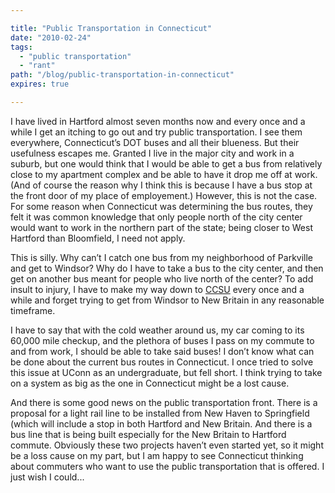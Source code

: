 ```yaml
---

title: "Public Transportation in Connecticut"
date: "2010-02-24"
tags:
  - "public transportation"
  - "rant"
path: "/blog/public-transportation-in-connecticut"
expires: true

---
```


I have lived in Hartford almost seven months now and every once and a while I get an itching to go out and try public transportation. I see them everywhere, Connecticut’s DOT buses and all their blueness. But their usefulness escapes me. Granted I live in the major city and work in a suburb, but one would think that I would be able to get a bus from relatively close to my apartment complex and be able to have it drop me off at work. (And of course the reason why I think this is because I have a bus stop at the front door of my place of employement.) However, this is not the case. For some reason when Connecticut was determining the bus routes, they felt it was common knowledge that only people north of the city center would want to work in the northern part of the state; being closer to West Hartford than Bloomfield, I need not apply.

This is silly. Why can’t I catch one bus from my neighborhood of Parkville and get to Windsor? Why do I have to take a bus to the city center, and then get on another bus meant for people who live north of the center? To add insult to injury, I have to make my way down to [CCSU](http://www.ccsu.edu) every once and a while and forget trying to get from Windsor to New Britain in any reasonable timeframe.

I have to say that with the cold weather around us, my car coming to its 60,000 mile checkup, and the plethora of buses I pass on my commute to and from work, I should be able to take said buses! I don’t know what can be done about the current bus routes in Connecticut. I once tried to solve this issue at UConn as an undergraduate, but fell short. I think trying to take on a system as big as the one in Connecticut might be a lost cause.

And there is some good news on the public transportation front. There is a proposal for a light rail line to be installed from New Haven to Springfield (which will include a stop in both Hartford and New Britain. And there is a bus line that is being built especially for the New Britain to Hartford commute. Obviously these two projects haven’t even started yet, so it might be a loss cause on my part, but I am happy to see Connecticut thinking about commuters who want to use the public transportation that is offered. I just wish I could...
